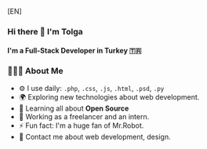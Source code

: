[EN]

### Hi there 👋 I'm Tolga

#### I'm a Full-Stack Developer in Turkey 🇹🇷


### 👨🏻‍💻 About Me
- ⚙️ I use daily: `.php`, `.css`, `.js`, `.html`, `.psd`, `.py`
- 🌍 Exploring new technologies about web development.
- 🌱 Learning all about **Open Source**
- 💼 Working as a freelancer and an intern.
- ⚡️ Fun fact: I'm a huge fan of Mr.Robot.
- 💬 Contact me about web development, design.

